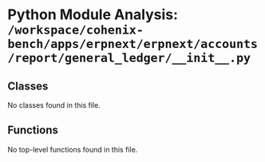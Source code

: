 # Python Module Analysis: `/workspace/cohenix-bench/apps/erpnext/erpnext/accounts/report/general_ledger/__init__.py`

## Classes

No classes found in this file.


## Functions

No top-level functions found in this file.
